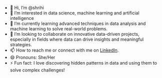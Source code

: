 - 👋 Hi, I’m @shrihi
- 👀 I’m interested in data science, machine learning and artificial intelligence
- 🌱 I’m currently learning advanced techniques in data analysis and machine learning to solve real-world problems.
- 💞️ I’m looking to collaborate on innovative data-driven projects, especially in fields where data can drive insights and meaningful strategies.
- 📫 How to reach me or connect with me on [LinkedIn]([https://linkedin.com/in/your-link](https://www.linkedin.com/in/hitashri-m-b8ab9428a/)).
- 😄 Pronouns: She/Her
- ⚡ Fun fact: I love discovering hidden patterns in data and using them to solve complex challenges!

<!---
shrihi/shrihi is a ✨ special ✨ repository because its `README.md` (this file) appears on your GitHub profile.
You can click the Preview link to take a look at your changes.
--->
